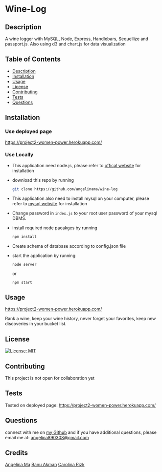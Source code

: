# Wine-Log

## Description

A wine logger with MySQL, Node, Express, Handlebars, Sequellize and passport.js. Also using d3 and chart.js for data visualization

## Table of Contents

- [Description](#description)
- [Installation](#installation)
- [Usage](#usage)
- [License](#license)
- [Contributing](#contributing)
- [Tests](#tests)
- [Questions](#questions)

## Installation

### Use deployed page

https://project2-women-power.herokuapp.com/

### Use Locally

- This application need node.js, please refer to [offical website](https://nodejs.org/en/download/) for installation
- download this repo by running
  ```bash
  git clone https://github.com/angelinama/wine-log
  ```
- This application also need to install mysql on your computer, please refer to [mysql website](https://www.mysql.com/downloads/) for installation

- Change password in `index.js` to your root user password of your mysql DBMS.
- install required node pacakges by running
  ```bash
  npm install
  ```
- Create schema of database according to config.json file
- start the application by running
  ```
  node server
  ```
  or
  ```
  npm start
  ```

## Usage

https://project2-women-power.herokuapp.com/

Rank a wine,
keep your wine history,
never forget your favorites,
keep new discoveries in your bucket list.

## License

[![License: MIT](https://img.shields.io/badge/License-MIT-yellow.svg)](https://opensource.org/licenses/MIT)

## Contributing

This project is not open for collaboration yet

## Tests

Tested on deployed page: https://project2-women-power.herokuapp.com/

## Questions

connect with me on [my Github](https://github.com/angelinama) and if you have additional questions, please email me at: angelina890308@gmail.com

## Credits

[Angelina Ma](https://github.com/angelinama)
[Banu Akman](https://github.com/banuakman)
[Carolina Rizk](https://github.com/crizk-crizk)

